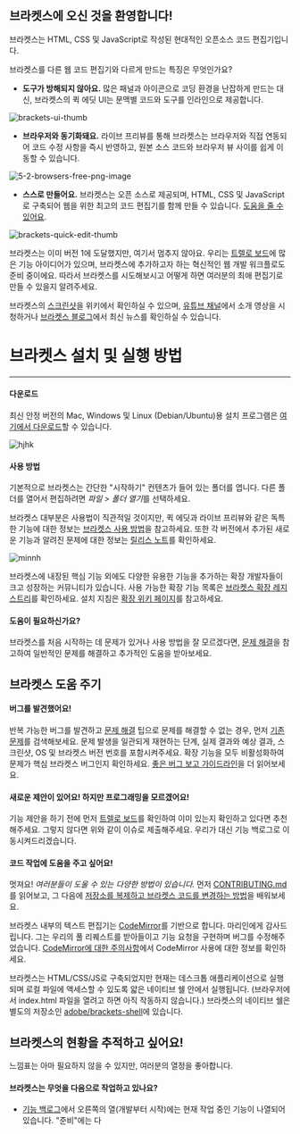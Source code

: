 
브라켓스에 오신 것을 환영합니다!
-------------------

브라켓스는 HTML, CSS 및 JavaScript로 작성된 현대적인 오픈소스 코드 편집기입니다.

브라켓스를 다른 웹 코드 편집기와 다르게 만드는 특징은 무엇인가요?

* **도구가 방해되지 않아요.** 많은 패널과 아이콘으로 코딩 환경을 난잡하게 만드는 대신, 브라켓스의 퀵 에딧 UI는 문맥별 코드와 도구를 인라인으로 제공합니다.

![brackets-ui-thumb](https://github.com/chanseunglee0/brackets/assets/82293647/dfcafbda-ad8d-4716-9c9d-9aa4c3b09c58)

* **브라우저와 동기화돼요.** 라이브 프리뷰를 통해 브라켓스는 브라우저와 직접 연동되어 코드 수정 사항을 즉시 반영하고, 원본 소스 코드와 브라우저 뷰 사이를 쉽게 이동할 수 있습니다.

![5-2-browsers-free-png-image](https://github.com/chanseunglee0/brackets/assets/82293647/ab78de1f-a795-4c62-9f22-613b0f3e6832)


* **스스로 만들어요.** 브라켓스는 오픈 소스로 제공되며, HTML, CSS 및 JavaScript로 구축되어 웹을 위한 최고의 코드 편집기를 함께 만들 수 있습니다. [도움을 줄 수 있어요](https://github.com/adobe/brackets/blob/master/CONTRIBUTING.md).

![brackets-quick-edit-thumb](https://github.com/chanseunglee0/brackets/assets/82293647/82916e1e-4b6d-45af-b4b8-33fb37bab5f0)


브라켓스는 이미 버전 1에 도달했지만, 여기서 멈추지 않아요. 우리는 [트렐로 보드](http://bit.ly/BracketsTrelloBoard)에 많은 기능 아이디어가 있으며, 브라켓스에 추가하고자 하는 혁신적인 웹 개발 워크플로도 준비 중이에요. 따라서 브라켓스를 시도해보시고 어떻게 하면 여러분의 최애 편집기로 만들 수 있을지 알려주세요.

브라켓스의 [스크린샷](https://github.com/adobe/brackets/wiki/Brackets-Screenshots)을 위키에서 확인하실 수 있으며, [유튜브 채널](http://www.youtube.com/user/CodeBrackets)에서 소개 영상을 시청하거나 [브라켓스 블로그](http://blog.brackets.io/)에서 최신 뉴스를 확인하실 수 있습니다.

# 브라켓스 설치 및 실행 방법
-------------------------------
#### 다운로드

최신 안정 버전의 Mac, Windows 및 Linux (Debian/Ubuntu)용 설치 프로그램은 [여기에서 다운로드](http://brackets.io/)할 수 있습니다.

![hjhk](https://github.com/chanseunglee0/brackets/assets/82293647/248ee3c8-e9c9-4d4c-bd7d-c2e48370623d)

#### 사용 방법

기본적으로 브라켓스는 간단한 "시작하기" 컨텐츠가 들어 있는 폴더를 엽니다.
다른 폴더를 열어서 편집하려면 *파일 > 폴더 열기*를 선택하세요.

브라켓스 대부분은 사용법이 직관적일 것이지만, 퀵 에딧과 라이브 프리뷰와 같은 독특한 기능에 대한 정보는 [브라켓스 사용 방법](http://github.com/adobe/brackets/wiki/How-to-Use-Brackets)을 참고하세요.
또한 각 버전에서 추가된 새로운 기능과 알려진 문제에 대한 정보는 [릴리스 노트](http://github.com/adobe/brackets/wiki/Release-Notes)를 확인하세요.

![minnh](https://github.com/chanseunglee0/brackets/assets/82293647/92bb6b31-f589-4fa7-b245-e3598afa8b9d)

브라켓스에 내장된 핵심 기능 외에도 다양한 유용한 기능을 추가하는 확장 개발자들이 크고 성장하는 커뮤니티가 있습니다.
사용 가능한 확장 기능 목록은 [브라켓스 확장 레지스트리](https://registry.brackets.io/)를 확인하세요.
설치 지침은 [확장 위키 페이지](https://github.com/adobe/brackets/wiki/Brackets-Extensions)를 참고하세요.

#### 도움이 필요하신가요?

브라켓스를 처음 시작하는 데 문제가 있거나 사용 방법을 잘 모르겠다면, [문제 해결](https://github.com/adobe/brackets/wiki/Troubleshooting)을 참고하여 일반적인 문제를 해결하고 추가적인 도움을 받아보세요.

브라켓스 도움 주기
----------------

#### 버그를 발견했어요!

반복 가능한 버그를 발견하고 [문제 해결](https://github.com/adobe/brackets/wiki/Troubleshooting) 팁으로 문제를 해결할 수 없는 경우, 먼저 [기존 문제](https://github.com/adobe/brackets/issues)를 검색해보세요.
문제 발생을 일관되게 재현하는 단계, 실제 결과와 예상 결과, 스크린샷, OS 및 브라켓스 버전 번호를 포함시켜주세요.
확장 기능을 모두 비활성화하여 문제가 핵심 브라켓스 버그인지 확인하세요.
[좋은 버그 보고 가이드라인](https://github.com/adobe/brackets/wiki/How-to-Report-an-Issue)을 더 읽어보세요.


#### 새로운 제안이 있어요! 하지만 프로그래밍을 모르겠어요!

기능 제안을 하기 전에 먼저 [트렐로 보드](http://bit.ly/BracketsBacklog)를 확인하여 이미 있는지 확인하고 있다면 추천해주세요. 그렇지 않다면 위와 같이 이슈로 제출해주세요. 우리가 대신 기능 백로그로 이동시켜드리겠습니다.


#### 코드 작업에 도움을 주고 싶어요!

멋져요! _여러분들이 도울 수 있는 다양한 방법이 있습니다._ 먼저 [CONTRIBUTING.md](https://github.com/adobe/brackets/blob/master/CONTRIBUTING.md)를 읽어보고, 그 다음에 [저장소를 복제하고 브라켓스 코드를 변경하는 방법](https://github.com/adobe/brackets/wiki/How-to-Hack-on-Brackets)을 배워보세요.

브라켓스 내부의 텍스트 편집기는 [CodeMirror](http://github.com/codemirror/CodeMirror)를 기반으로 합니다. 마리인에게 감사드립니다. 그는 우리의 풀 리퀘스트를 받아들이고 기능 요청을 구현하며 버그를 수정해주었습니다. [CodeMirror에 대한 주의사항](https://github.com/adobe/brackets/wiki/Notes-on-CodeMirror)에서 CodeMirror 사용에 대한 정보를 확인하세요.

브라켓스는 HTML/CSS/JS로 구축되었지만 현재는 데스크톱 애플리케이션으로 실행되며 로컬 파일에 액세스할 수 있도록 얇은 네이티브 쉘 안에서 실행됩니다. (브라우저에서 index.html 파일을 열려고 하면 아직 작동하지 않습니다.)
브라켓스의 네이티브 쉘은 별도의 저장소인 [adobe/brackets-shell](https://github.com/adobe/brackets-shell/)에 있습니다.


브라켓스의 현황을 추적하고 싶어요!
----------------------------------------------

느낌표는 아마 필요하지 않을 수 있지만, 여러분의 열정을 좋아합니다.

#### 브라켓스는 무엇을 다음으로 작업하고 있나요?

* [기능 백로그](http://bit.ly/BracketsBacklog)에서 오른쪽의 열(개발부터 시작)에는 현재 작업 중인 기능이 나열되어 있습니다.
  "준비"에는 다
